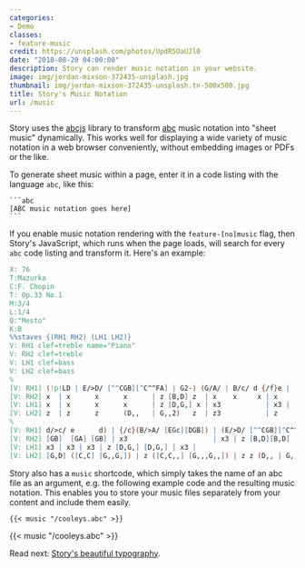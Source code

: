 ```yaml
---
categories:
- Demo
classes:
- feature-music
credit: https://unsplash.com/photos/UpdR5OaUJl0
date: "2018-08-20 04:00:00"
description: Story can render music notation in your website.
image: img/jordan-mixson-372435-unsplash.jpg
thumbnail: img/jordan-mixson-372435-unsplash.tn-500x500.jpg
title: Story's Music Notation
url: /music
---
```

Story uses the [abcjs](https://github.com/paulrosen/abcjs) library to transform
[abc](https://www.abcnotation.com) music notation into "sheet music" dynamically.
This works well for displaying a wide variety of music notation in a web
browser conveniently, without embedding images or PDFs or the like.
<!--more-->

To generate sheet music within a page, enter it in a code listing with the language `abc`, like this:

    ```abc
    [ABC music notation goes here]
    ```

If you enable music notation rendering with the `feature-[no]music` flag, then Story's
JavaScript, which runs when the page loads, will search for every `abc` code listing and transform it.
Here's an example:

```abc
X: 76
T:Mazurka
C:F. Chopin
T: Op.33 No.1
M:3/4
L:1/4
Q:"Mesto"
K:B
%%staves {(RH1 RH2) (LH1 LH2)}
V: RH1 clef=treble name="Piano"
V: RH2 clef=treble
V: LH1 clef=bass
V: LH2 clef=bass
%
[V: RH1] (!p!LD | E/>D/ [^^CGB][^C^^FA] | G2-) (G/A/ | B/c/ d {/f}e | (d/g//)) z// (Ld2 |
[V: RH2] x  | x      x      x      | z [B,D] z  | x    x     x | x            z [G-B-]| 
[V: LH1] x  | x      x      x      | z [D,G,] x | x3           | x3 |
[V: LH2] z  | z      z      (D,,   | G,,2)   z  | z3           | z            z [G,-D-]|
%
[V: RH1] d/>c/ e      d) | {/c}(B/>A/ [EGc][DGB]) | (E/>D/ [^^CGB][^C^^FA] | G2 B | d/>c/e  d) |
[V: RH2] [GB]  [GA] [GB] | x3                     | x3 | z [B,D][B,D]            | z [GA] [GB] |
[V: LH1] x3 | x3 | x3 | z [D,G,] [D,G,] | x3 |
[V: LH2] [G,D] ([C,C] [G,,G,]) | z ([C,C,,] [G,,,G,,]) | z z (D,, | G,,2) x | z ([C,C] [G,,G,])
```

Story also has a `music` shortcode, which simply takes the name of an abc file as an argument, e.g. the following example code and the resulting music notation. This enables you to store your music files separately from your content and include them easily.

<pre><code>&#123;{< music "/cooleys.abc" >}}</code></pre>

{{< music "/cooleys.abc" >}}

Read next: [Story's beautiful typography](/typography/).
